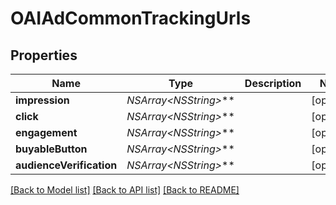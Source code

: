 # OAIAdCommonTrackingUrls

## Properties
Name | Type | Description | Notes
------------ | ------------- | ------------- | -------------
**impression** | **NSArray&lt;NSString*&gt;*** |  | [optional] 
**click** | **NSArray&lt;NSString*&gt;*** |  | [optional] 
**engagement** | **NSArray&lt;NSString*&gt;*** |  | [optional] 
**buyableButton** | **NSArray&lt;NSString*&gt;*** |  | [optional] 
**audienceVerification** | **NSArray&lt;NSString*&gt;*** |  | [optional] 

[[Back to Model list]](../README.md#documentation-for-models) [[Back to API list]](../README.md#documentation-for-api-endpoints) [[Back to README]](../README.md)


